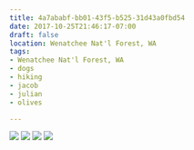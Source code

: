 ```yaml
---
title: 4a7ababf-bb01-43f5-b525-31d43a0fbd54
date: 2017-10-25T21:46:17-07:00
draft: false
location: Wenatchee Nat'l Forest, WA
tags:
- Wenatchee Nat'l Forest, WA
- dogs
- hiking
- jacob
- julian
- olives

---
```



![](https://d17enza3bfujl8.cloudfront.net/20161106_01_02.jpg)
![](https://d17enza3bfujl8.cloudfront.net/20161106_01_04_01.jpg)
![](https://d17enza3bfujl8.cloudfront.net/20161106_01_22.jpg)
![](https://d17enza3bfujl8.cloudfront.net/20161106_01_36.jpg)


